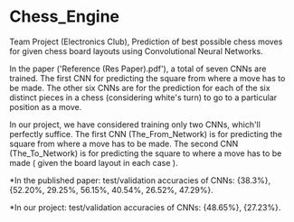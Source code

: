 # Chess_Engine
Team Project (Electronics Club), Prediction of best possible chess moves for given chess board layouts using Convolutional Neural Networks. 

In the paper ('Reference (Res Paper).pdf'), a total of seven CNNs are trained. The first CNN for predicting the square from where a move has to be made. The other six CNNs
are for the prediction for each of the six distinct pieces in a chess (considering white's turn) to go to a particular position as a move.

In our project, we have considered training only two CNNs, which'll perfectly suffice. The first CNN (The_From_Network) is for predicting the square from where
a move has to be made. The second CNN (The_To_Network) is for predicting the square to where a move has to be made ( given the board layout in each case ).

*In the published paper: test/validation accuracies of CNNs: {38.3%}, {52.20%, 29.25%, 56.15%, 40.54%, 26.52%, 47.29%}.

*In our project: test/validation accuracies of CNNs: {48.65%}, {27.23%}.
